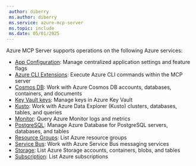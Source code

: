 ```yaml
---
 author: diberry
 ms.author: diberry
 ms.service: azure-mcp-server
 ms.topic: include
 ms.date: 05/01/2025
---
```


Azure MCP Server supports operations on the following Azure services:

- [App Configuration](../../tools/app-configuration.md): Manage centralized application settings and feature flags
- [Azure CLI Extensions](../../tools/azure-cli-extension.md): Execute Azure CLI commands within the MCP server
- [Cosmos DB](../../tools/cosmos-db.md): Work with Azure Cosmos DB accounts, databases, containers, and documents
- [Key Vault keys](../../tools/key-vault-key.md): Manage keys in Azure Key Vault
- [Kusto](../../tools/kusto.md): Work with Azure Data Explorer (Kusto) clusters, databases, tables, and queries
- [Monitor](../../tools/monitor.md): Query Azure Monitor logs and metrics
- [PostgreSQL](../../tools/postgresql.md): Manage Azure Database for PostgreSQL servers, databases, and tables
- [Resource Groups](../../tools/resource-group.md): List Azure resource groups
- [Service Bus](../../tools/service-bus.md): Work with Azure Service Bus messaging services
- [Storage](../../tools/storage.md): List Azure Storage accounts, containers, blobs, and tables
- [Subscription](../../tools/subscription.md): List Azure subscriptions